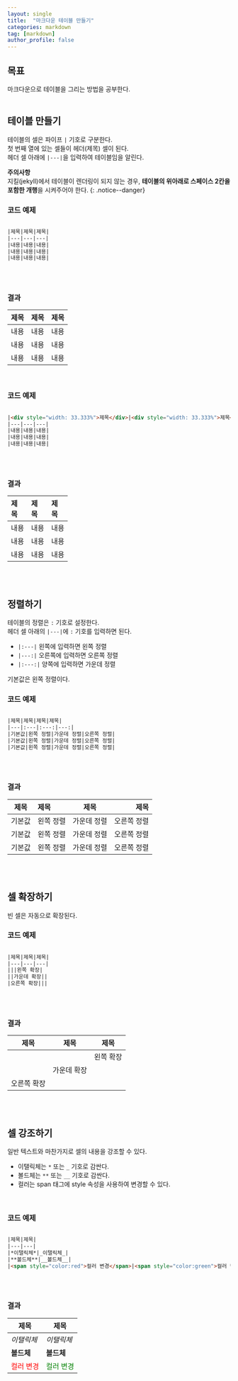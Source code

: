 ```yaml
---
layout: single
title:  "마크다운 테이블 만들기"
categories: markdown
tag: [markdown]
author_profile: false
---
```


## 목표
마크다운으로 테이블을 그리는 방법을 공부한다. 
<br>
<br>



## 테이블 만들기
테이블의 셀은 파이프 <code>|</code> 기호로 구분한다.  
첫 번째 열에 있는 셀들이 헤더(제목) 셀이 된다.  
헤더 셀 아래에 <code>|---|</code>을 입력하여 테이블임을 알린다.
<br>

**주의사항**  
지킬(jekyll)에서 테이블이 렌더링이 되지 않는 경우, **테이블의 위아래로 스페이스 2칸을 포함한 개행**을 시켜주어야 한다.
{: .notice--danger}
<br>

### 코드 예제
```html
  
|제목|제목|제목|
|---|---|---|
|내용|내용|내용|
|내용|내용|내용|
|내용|내용|내용|
  
```
<br>

### 결과
  
|제목|제목|제목|
|---|---|---|
|내용|내용|내용|
|내용|내용|내용|
|내용|내용|내용|
  
<br>

### 코드 예제
```html
  
|<div style="width: 33.333%">제목</div>|<div style="width: 33.333%">제목</div>|<div style="width: 33.333%">제목</div>|
|---|---|---|
|내용|내용|내용|
|내용|내용|내용|
|내용|내용|내용|
  
```
<br>

### 결과
  
|<div style="width: 33.333%">제목</div>|<div style="width: 33.333%">제목</div>|<div style="width: 33.333%">제목</div>|
|---|---|---|
|내용|내용|내용|
|내용|내용|내용|
|내용|내용|내용|
  
<br>
<br>



## 정렬하기
테이블의 정렬은 <code>:</code> 기호로 설정한다.  
헤더 셀 아래의 <code>|---|</code>에 <code>:</code> 기호를 입력하면 된다.

- <code>|:---|</code> 왼쪽에 입력하면 왼쪽 정렬
- <code>|---:|</code> 오른쪽에 입력하면 오른쪽 정렬
- <code>|:---:|</code> 양쪽에 입력하면 가운데 정렬

기본값은 왼쪽 정렬이다.
<br>

### 코드 예제
```html
  
|제목|제목|제목|제목|
|---|:---|:---:|---:|
|기본값|왼쪽 정렬|가운데 정렬|오른쪽 정렬|
|기본값|왼쪽 정렬|가운데 정렬|오른쪽 정렬|
|기본값|왼쪽 정렬|가운데 정렬|오른쪽 정렬|
  
```
<br>

### 결과
  
|제목|제목|제목|제목|
|---|:---|:---:|---:|
|기본값|왼쪽 정렬|가운데 정렬|오른쪽 정렬|
|기본값|왼쪽 정렬|가운데 정렬|오른쪽 정렬|
|기본값|왼쪽 정렬|가운데 정렬|오른쪽 정렬|
  
<br>
<br>



## 셀 확장하기
빈 셀은 자동으로 확장된다.
<br>

### 코드 예제
```html
  
|제목|제목|제목|
|---|---|---|
|||왼쪽 확장|
||가운데 확장||
|오른쪽 확장|||
  
```
<br>

### 결과
  
|제목|제목|제목|
|---|---|---|
|||왼쪽 확장|
||가운데 확장||
|오른쪽 확장|||
  
<br>
<br>



## 셀 강조하기
일반 텍스트와 마찬가지로 셀의 내용을 강조할 수 있다.
- 이탤릭체는 <code>*</code> 또는 <code>_</code> 기호로 감싼다.
- 볼드체는 <code>**</code> 또는 <code>__</code> 기호로 감싼다.
- 컬러는 span 태그에 style 속성을 사용하여 변경할 수 있다.
<br>

### 코드 예제
```html
  
|제목|제목|
|---|---|
|*이탤릭체*|_이탤릭체_|
|**볼드체**|__볼드체__|
|<span style="color:red">컬러 변경</span>|<span style="color:green">컬러 변경</span>|
  
```
<br>

### 결과
  
|제목|제목|
|---|---|
|*이탤릭체*|_이탤릭체_|
|**볼드체**|__볼드체__|
|<span style="color:red">컬러 변경</span>|<span style="color:green">컬러 변경</span>|
  
